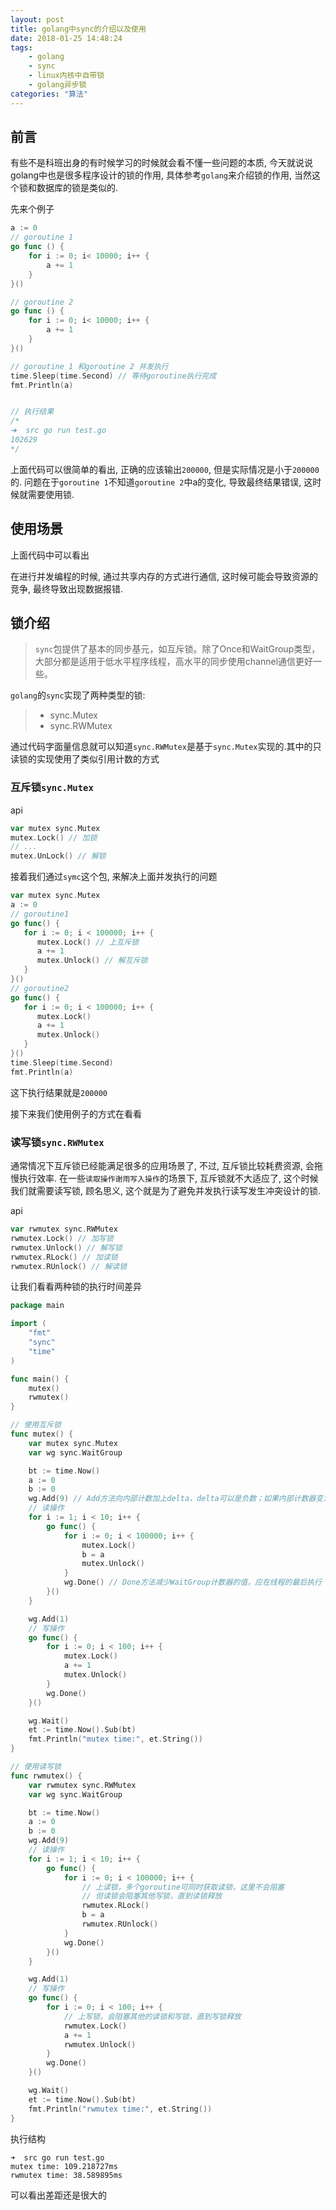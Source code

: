 ```yaml
---
layout: post
title: golang中sync的介绍以及使用
date: 2018-01-25 14:48:24
tags:
    - golang
    - sync
    - linux内核中自带锁
    - golang异步锁
categories: "算法"
---
```


## 前言
有些不是科班出身的有时候学习的时候就会看不懂一些问题的本质,  今天就说说golang中也是很多程序设计的锁的作用, 具体参考`golang`来介绍锁的作用, 当然这个锁和数据库的锁是类似的.

先来个例子

```go
a := 0
// goroutine 1
go func () {
    for i := 0; i< 10000; i++ {
        a += 1
    }
}()

// goroutine 2
go func () {
    for i := 0; i< 10000; i++ {
        a += 1
    }
}()

// goroutine 1 和goroutine 2 并发执行
time.Sleep(time.Second) // 等待goroutine执行完成
fmt.Println(a)


// 执行结果
/*
➜  src go run test.go
102629
*/
```

上面代码可以很简单的看出, 正确的应该输出`200000`, 但是实际情况是小于`200000`的.
问题在于`goroutine 1`不知道`goroutine 2`中a的变化, 导致最终结果错误, 这时候就需要使用锁.

## 使用场景

上面代码中可以看出

在进行并发编程的时候, 通过共享内存的方式进行通信, 这时候可能会导致资源的竞争, 最终导致出现数据报错.

## 锁介绍
> `sync`包提供了基本的同步基元，如互斥锁。除了Once和WaitGroup类型，大部分都是适用于低水平程序线程，高水平的同步使用channel通信更好一些。

`golang`的`sync`实现了两种类型的锁:
> - sync.Mutex
> - sync.RWMutex

通过代码字面量信息就可以知道`sync.RWMutex`是基于`sync.Mutex`实现的.其中的只读锁的实现使用了类似引用计数的方式


### 互斥锁`sync.Mutex`
api
```go
var mutex sync.Mutex
mutex.Lock() // 加锁
// ...
mutex.UnLock() // 解锁
```

接着我们通过`symc`这个包, 来解决上面并发执行的问题

```go
var mutex sync.Mutex
a := 0
// goroutine1
go func() {
   for i := 0; i < 100000; i++ {
      mutex.Lock() // 上互斥锁
      a += 1
      mutex.Unlock() // 解互斥锁
   }
}()
// goroutine2
go func() {
   for i := 0; i < 100000; i++ {
      mutex.Lock()
      a += 1
      mutex.Unlock()
   }
}()
time.Sleep(time.Second)
fmt.Println(a)
```

这下执行结果就是`200000`

接下来我们使用例子的方式在看看
### 读写锁`sync.RWMutex`

通常情况下互斥锁已经能满足很多的应用场景了, 不过, 互斥锁比较耗费资源, 会拖慢执行效率. 在一些`读取操作谢雨写入操作`的场景下, 互斥锁就不大适应了,  这个时候我们就需要读写锁, 顾名思义, 这个就是为了避免并发执行读写发生冲突设计的锁.

api
```go
var rwmutex sync.RWMutex
rwmutex.Lock() // 加写锁
rwmutex.Unlock() // 解写锁
rwmutex.RLock() // 加读锁
rwmutex.RUnlock() // 解读锁
```

让我们看看两种锁的执行时间差异
```go
package main

import (
	"fmt"
	"sync"
	"time"
)

func main() {
	mutex()
	rwmutex()
}

// 使用互斥锁
func mutex() {
	var mutex sync.Mutex
	var wg sync.WaitGroup

	bt := time.Now()
	a := 0
	b := 0
	wg.Add(9) // Add方法向内部计数加上delta，delta可以是负数；如果内部计数器变为0，Wait方法阻塞等待的所有线程都会释放，如果计数器小于0，方法panic。注意Add加上正数的调用应在Wait之前，否则Wait可能只会等待很少的线程。一般来说本方法应在创建新的线程或者其他应等待的事件之前调用。
	// 读操作
	for i := 1; i < 10; i++ {
		go func() {
			for i := 0; i < 100000; i++ {
				mutex.Lock()
				b = a
				mutex.Unlock()
			}
			wg.Done() // Done方法减少WaitGroup计数器的值，应在线程的最后执行
		}()
	}

	wg.Add(1)
	// 写操作
	go func() {
		for i := 0; i < 100; i++ {
			mutex.Lock()
			a += 1
			mutex.Unlock()
		}
		wg.Done()
	}()

	wg.Wait()
	et := time.Now().Sub(bt)
	fmt.Println("mutex time:", et.String())
}

// 使用读写锁
func rwmutex() {
	var rwmutex sync.RWMutex
	var wg sync.WaitGroup

	bt := time.Now()
	a := 0
	b := 0
	wg.Add(9)
	// 读操作
	for i := 1; i < 10; i++ {
		go func() {
			for i := 0; i < 100000; i++ {
				// 上读锁，多个goroutine可同时获取读锁，这里不会阻塞
				// 但读锁会阻塞其他写锁，直到读锁释放
				rwmutex.RLock()
				b = a
				rwmutex.RUnlock()
			}
			wg.Done()
		}()
	}

	wg.Add(1)
	// 写操作
	go func() {
		for i := 0; i < 100; i++ {
			// 上写锁，会阻塞其他的读锁和写锁，直到写锁释放
			rwmutex.Lock()
			a += 1
			rwmutex.Unlock()
		}
		wg.Done()
	}()

	wg.Wait()
	et := time.Now().Sub(bt)
	fmt.Println("rwmutex time:", et.String())
}
```

执行结构
```base
➜  src go run test.go
mutex time: 109.218727ms
rwmutex time: 38.589895ms
```

可以看出差距还是很大的
